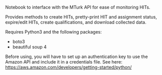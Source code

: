 Notebook to interface with the MTurk API for ease of monitoring HITs. 

Provides methods to create HITs, pretty-print HIT and assignment status, expire/edit HITs, create qualifications, and download collected data. 

Requires Python3 and the following packages: 
- boto3 
- beautiful soup 4

Before using, you will have to set up an authentication key to use the Amazon API and include it in a credentials file. See here: https://aws.amazon.com/developers/getting-started/python/

